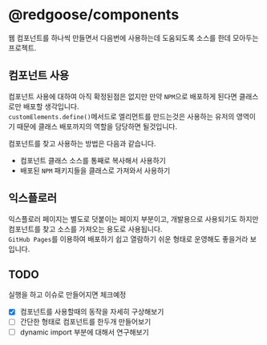 # @redgoose/components

웹 컴포넌트를 하나씩 만들면서 다음번에 사용하는데 도움되도록 소스를 한데 모아두는 프로젝트.


## 컴포넌트 사용

컴포넌트 사용에 대하여 아직 확정된점은 없지만 만약 `NPM`으로 배포하게 된다면 클래스로만 배포할 생각입니다.  
`customElements.define()`메서드로 엘리먼트를 만드는것은 사용하는 유저의 영역이기 때문에 클래스 배포까지의 역할을 담당하면 될것입니다.

컴포넌트를 찾고 사용하는 방법은 다음과 같습니다.

- 컴포넌트 클래스 소스를 통째로 복사해서 사용하기
- 배포된 `NPM` 패키지들을 클래스로 가져와서 사용하기


## 익스플로러

익스플로러 페이지는 별도로 덧붙이는 페이지 부분이고, 개발용으로 사용되기도 하지만 컴포넌트를 찾고 소스를 가져오는 용도로 사용됩니다.  
`GitHub Pages`를 이용하여 배포하기 쉽고 열람하기 쉬운 형태로 운영해도 좋을거라 보입니다.


## TODO

실행을 하고 이슈로 만들어지면 체크예정

- [x] 컴포넌트를 사용할때의 동작을 자세히 구상해보기
- [ ] 간단한 형태로 컴포넌트를 한두개 만들어보기
- [ ] dynamic import 부분에 대해서 연구해보기

